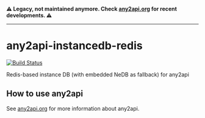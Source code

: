 **⚠️ Legacy, not maintained anymore. Check [any2api.org](http://any2api.org) for recent developments. ⚠️**

----

# any2api-instancedb-redis

[![Build Status](https://travis-ci.org/any2api/any2api-instancedb-redis.svg?branch=master)](https://travis-ci.org/any2api/any2api-instancedb-redis)

Redis-based instance DB (with embedded NeDB as fallback) for any2api



## How to use any2api

See [any2api.org](http://any2api.org) for more information about any2api.
